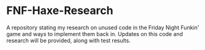 # FNF-Haxe-Research
A repository stating my research on unused code in the Friday Night Funkin' game and ways to implement them back in.
Updates on this code and research will be provided, along with test results.

